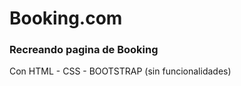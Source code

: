 <!DOCTYPE html>
<html lang="en">
<head>
    <meta charset="UTF-8">
    <meta name="viewport" content="width=device-width, initial-scale=1.0">
    <title>Booking.com</title>
</head>
<body>
    <h1>Booking.com</h1>

<h3>Recreando pagina de Booking</h3>
<p>Con 
  <box-icon type='logo' name='html5'>HTML</box-icon> - CSS - BOOTSTRAP (sin funcionalidades)</p>
</body>
  <script src="https://unpkg.com/boxicons@2.1.4/dist/boxicons.js"></script>
</html>




